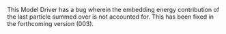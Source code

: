 This Model Driver has a bug wherein the embedding energy contribution of the last particle summed over is not accounted for.  This has been fixed in the forthcoming version (003).
